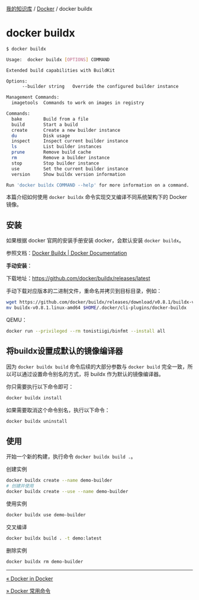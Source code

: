 [我的知识库](../README.md) / [Docker](zz_generated_mdi.md) / docker buildx

# docker buildx

```bash
$ docker buildx

Usage:  docker buildx [OPTIONS] COMMAND

Extended build capabilities with BuildKit

Options:
      --builder string   Override the configured builder instance

Management Commands:
  imagetools  Commands to work on images in registry

Commands:
  bake        Build from a file
  build       Start a build
  create      Create a new builder instance
  du          Disk usage
  inspect     Inspect current builder instance
  ls          List builder instances
  prune       Remove build cache
  rm          Remove a builder instance
  stop        Stop builder instance
  use         Set the current builder instance
  version     Show buildx version information

Run 'docker buildx COMMAND --help' for more information on a command.
```

本篇介绍如何使用 `docker buildx` 命令实现交叉编译不同系统架构下的 Docker 镜像。

## 安装

如果根据 docker 官网的安装手册安装 docker，会默认安装 `docker buildx`。

参照文档：[Docker Buildx | Docker Documentation](https://docs.docker.com/buildx/working-with-buildx/)

**手动安装**：

下载地址：<https://github.com/docker/buildx/releases/latest>

手动下载对应版本的二进制文件，重命名并拷贝到目标目录，例如：

```bash
wget https://github.com/docker/buildx/releases/download/v0.8.1/buildx-v0.8.1.linux-amd64
mv buildx-v0.8.1.linux-amd64 $HOME/.docker/cli-plugins/docker-buildx
```

QEMU：

```bash
docker run --privileged --rm tonistiigi/binfmt --install all
```

## 将buildx设置成默认的镜像编译器

因为 `docker buildx build` 命令后续的大部分参数与 `docker build` 完全一致，所以可以通过设置命令别名的方式，将 buildx 作为默认的镜像编译器。

你只需要执行以下命令即可：

```bash
docker buildx install
```

如果需要取消这个命令别名，执行以下命令：

```bash
docker buildx uninstall
```

## 使用

开始一个新的构建，执行命令 `docker buildx build .`。

创建实例

```bash
docker buildx create --name demo-builder
# 创建并使用
docker buildx create --use --name demo-builder
```

使用实例

```bash
docker buildx use demo-builder
```

交叉编译

```bash
docker buildx build . -t demo:latest
```

删除实例

```bash
docker buildx rm demo-builder
```

---
[« Docker in Docker](dind.md)

[» Docker 常用命令](docker-commands.md)
